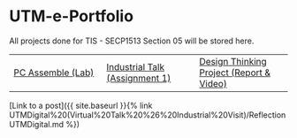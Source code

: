 # UTM-e-Portfolio

All projects done for TIS - SECP1513 Section 05 will be stored here.

<table>
<tr>
<td width="25%">
<a href="https://github.com/dotrovi/UTM-e-Portfolio/blob/main/PC%20Assemble%20(Lab)/Reflection.md">PC Assemble (Lab)</a>
</td>
<td width="25%">
<a href="https://github.com/dotrovi/UTM-e-Portfolio/blob/main/Industrial%20Talk%20(Assignment%201)/IndustrialTalkReflection.md">Industrial Talk (Assignment 1)</a>
</td>
<td width="25%">
<a href="https://github.com/dotrovi/UTM-e-Portfolio/blob/main/Design%20Thinking%20Project/DesignThinkingReportReflection.md">Design Thinking Project (Report & Video)</a>
</td>
</tr>
</table>


[Link to a post]({{ site.baseurl }}{% link UTMDigital%20(Virtual%20Talk%20%26%20Industrial%20Visit)/ReflectionUTMDigital.md %})

